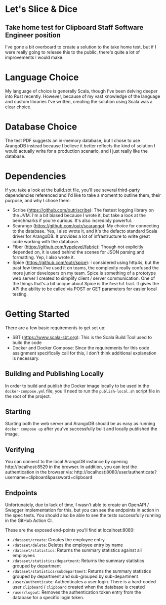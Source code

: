 # Let's Slice & Dice
## Take home test for Clipboard Staff Software Engineer position
I've gone a bit overboard to create a solution to the take home test, but if I were really going to release this to the
public, there's quite a lot of improvements I would make.

# Language Choice
My language of choice is generally Scala, though I've been delving deeper into Rust recently. However, because of my
vast knowledge of the language and custom libraries I've written, creating the solution using Scala was a clear choice.

# Database Choice
The test PDF suggests an in-memory database, but I chose to use ArangoDB instead because I believe it better reflects
the kind of solution I would actually write for a production scenario, and I just really like the database.

# Dependencies
If you take a look at the build.sbt file, you'll see several third-party dependencies referenced and I'd like to take a
moment to outline them, their purpose, and why I chose them:
- Scribe (https://github.com/outr/scribe): The fastest logging library on the JVM. I'm a bit biased because I wrote it,
but take a look at the benchmarks if you're curious. It's also incredibly powerful.
- Scarango (https://github.com/outr/scarango): My choice for connecting to the database. Yes, I also wrote it, and it's
the defacto standard Scala driver for ArangoDB. It provides a lot of infrastructure to write great code working with the
database.
- Fiber (https://github.com/typelevel/fabric): Though not explicitly depended on, it is used behind the scenes for JSON
parsing and formatting. Yep, I also wrote it.
- Spice (https://github.com/outr/spice): I considered using http4s, but the past few times I've used it on teams, the
complexity really confused the more junior developers on my team. Spice is something of a prototype web server I created
to simplify client / server communication. One of the things that's a bit unique about Spice is the `Restful` trait. It
gives the API the ability to be called via POST or GET parameters for easier local testing.

# Getting Started
There are a few basic requirements to get set up:
- SBT (https://www.scala-sbt.org): This is the Scala Build Tool used to build the code
- Docker and Docker Compose: Since the requirements for this code assignment specifically call for this, I don't think
additional explanation is necessary.

## Building and Publishing Locally
In order to build and publish the Docker image locally to be used in the `docker-compose.yml` file, you'll need to run
the `publish-local.sh` script file in the root of the project.

## Starting
Starting both the web server and ArangoDB should be as easy as running `docker compose up` after you've successfully
built and locally published the image.

## Verifying
You can connect to the local ArangoDB instance by opening http://localhost:8529 in the browser. In addition, you can
test the authentication in the browser via: http://localhost:8080/user/authenticate?username=clipboard&password=clipboard

## Endpoints
Unfortunately, due to lack of time, I wasn't able to create an OpenAPI / Swagger implementation for this, but you can
see the endpoints in action in the spec tests. You should also be able to see the tests successfully running in the
GitHub Action CI.

These are the exposed end-points you'll find at localhost:8080:
- `/dataset/create`: Creates the employee entry
- `/dataset/delete`: Deletes the employee entry by name
- `/dataset/statistics`: Returns the summary statistics against all employees
- `/dataset/statistics/department`: Returns the summary statistics grouped by department
- `/dataset/statistics/subdepartment`: Returns the summary statistics grouped by department and sub-grouped by sub-department
- `/user/authenticate`: Authenticates a user login. There is a hard-coded user `clipboard` / `clipboard` created when the database is created
- `/user/logout`: Removes the authentication token entry from the database for a specific login token.